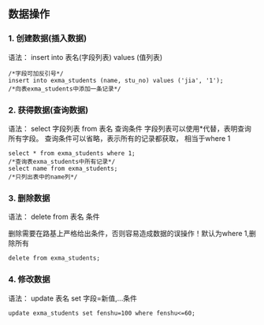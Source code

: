 ## 数据操作

### 1. 创建数据(插入数据)

语法：
insert into 表名(字段列表) values (值列表)

    /*字段可加反引号*/
    insert into exma_students (name, stu_no) values ('jia', '1');
    /*向表exma_students中添加一条记录*/

### 2. 获得数据(查询数据)

语法：
select 字段列表 from 表名 查询条件
字段列表可以使用*代替，表明查询所有字段。
查询条件可以省略，表示所有的记录都获取， 相当于where 1

    select * from exma_students where 1;
    /*查询表exma_students中所有记录*/
    select name from exma_students;
    /*只列出表中的name列*/

### 3. 删除数据

语法：
delete from 表名 条件

删除需要在路基上严格给出条件，否则容易造成数据的误操作！默认为where 1,删除所有

    delete from exma_students;

### 4. 修改数据

语法：
update 表名 set 字段=新值,...条件

    update exma_students set fenshu=100 where fenshu<=60;

